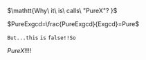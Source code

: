 $\mathtt{Why\ it\ is\ calls\ "PureX"? }$ 

$PureExgcd=\frac{PureExgcd}{Exgcd}=Pure$

$\mathtt{But...this\ is\ false!! So}$ 

$PureX!!!!$
